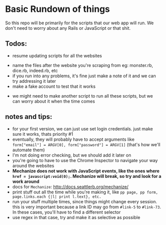 # Basic Rundown of things
So this repo will be primarily for the scripts that our web
app will run. We don't need to worry about any Rails or
JavaScript or that shit.

## Todos:
  + resume updating scripts for all the websites
   - name the files after the website you're scraping
   from
   eg: monster.rb, dice.rb, indeed.rb, etc
   - if you run into any problems, it's fine just make a
   note of it and we can try addressing it later
   - make a fake account to test that it works
  + we might need to make another script to run all these
  scripts, but we can worry about it when the time comes

## notes and tips:
  + for your first version, we can just use set login
  credentials. just make sure it works, thats priority #1
  + eventually, they will probably have to accept arguments
  like `form["email"] = ARGV[0], form["password"] =
  ARGV[1]` (that's how we'll automate them)
  + I'm not doing error checking, but we should add it
  later on
  + you're going to have to use the Chrome Inspector to
  navigate your way around the websites
  + **Mechanize does not work with JavaScript events,
  like the ones where `href = javascript:void(0);`.
  Mechanize will break, so try and look for a work
  around**
  + docs for `Mechanize`:
  http://docs.seattlerb.org/mechanize/
  + print stuff out all the time while you're making it,
  like `pp page, pp form, page.links.each {|l| print
  l.text}, etc.`
  + run your stuff multiple times, since things might
  change every session. this is very important because a
  link ID may go from `#link-5` to `#link-73`. In these
  cases, you'll have to find a different selector
  + use regex in that case, try and make it as selective
  as possible
